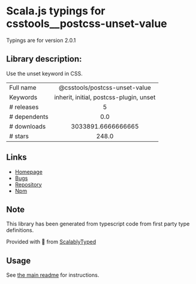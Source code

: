
# Scala.js typings for csstools__postcss-unset-value

Typings are for version 2.0.1

## Library description:
Use the unset keyword in CSS.

|                    |                 |
| ------------------ | :-------------: |
| Full name          | @csstools/postcss-unset-value |
| Keywords           | inherit, initial, postcss-plugin, unset |
| # releases         | 5 |
| # dependents       | 0.0 |
| # downloads        | 3033891.6666666665 |
| # stars            | 248.0 |

## Links
- [Homepage](https://github.com/csstools/postcss-plugins/tree/main/plugins/postcss-unset-value#readme)
- [Bugs](https://github.com/csstools/postcss-plugins/issues)
- [Repository](https://github.com/csstools/postcss-plugins)
- [Npm](https://www.npmjs.com/package/%40csstools%2Fpostcss-unset-value)
    


## Note
This library has been generated from typescript code from first party type definitions.

Provided with :purple_heart: from [ScalablyTyped](https://github.com/oyvindberg/ScalablyTyped)

## Usage
See [the main readme](../../readme.md) for instructions.


